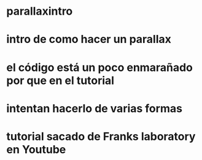 # parallaxintro

# intro de como hacer un parallax
# el código está un poco enmarañado por que en el tutorial
# intentan hacerlo de varias formas

# tutorial sacado de Franks laboratory en Youtube